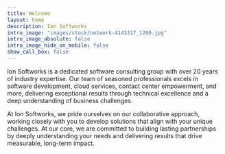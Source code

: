 ```yaml
---
title: Welcome
layout: home
description: Ion Softworks
intro_image: "images/stock/network-4143317_1280.jpg"
intro_image_absolute: false
intro_image_hide_on_mobile: false
show_call_box: false
---
```


Ion Softworks is a dedicated software consulting group with over 20 years of industry expertise. Our team of seasoned professionals excels in software development, cloud services, contact center empowerment, and more, delivering exceptional results through technical excellence and a deep understanding of business challenges.

At Ion Softworks, we pride ourselves on our collaborative approach, working closely with you to develop solutions that align with your unique challenges. At our core, we are committed to building lasting partnerships by deeply understanding your needs and delivering results that drive measurable, long-term impact.

